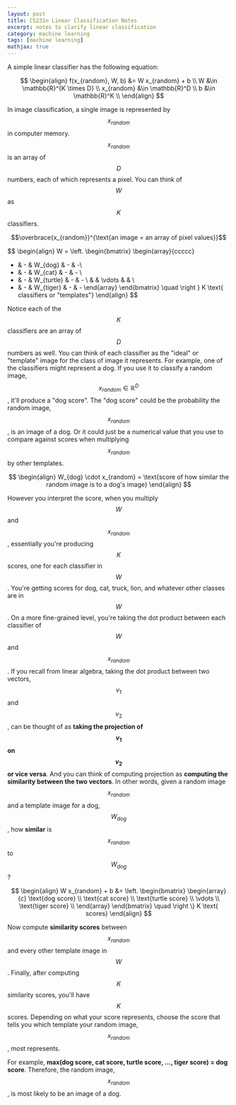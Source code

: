 ```yaml
---
layout: post
title: CS231n Linear Classification Notes
excerpt: notes to clarify linear classification
category: machine learning
tags: [machine learning]
mathjax: true
---
```

A simple linear classifier has the following equation:

$$
\begin{align}
f(x_{random}, W, b) &=  W x_{random} + b \\
W &\in \mathbb{R}^{K \times D} \\
x_{random} &\in \mathbb{R}^D \\
b &\in \mathbb{R}^K \\
\end{align}
$$

In image classification, a single image is represented by $$x_{random}$$ in computer memory. $$x_{random}$$ is an array of $$D$$ numbers, each of which represents a pixel. You can think of $$W$$ as $$K$$ classifiers.

$$\overbrace{x_{random}}^{\text{an image = an array of pixel values}}$$

$$
\begin{align}
W =
\left.
\begin{bmatrix}
\begin{array}{ccccc}
- & - & W_{dog} & - & -\\
- & - & W_{cat} & - & - \\
- & - & W_{turtle} & - & - \\
& & \vdots & & \\
- & - & W_{tiger} & - & - 
\end{array}
\end{bmatrix}
\quad
\right \}
K \text{ classifiers or "templates"}
\end{align}
$$

Notice each of the $$K$$ classifiers are an array of $$D$$ numbers as well. You can think of each classifier as the "ideal" or "template" image for the class of image it represents. For example, one of the classifiers might represent a dog. If you use it to classify a random image, $$x_{random} \in \mathbb{R}^D$$, it'll produce a "dog score". The "dog score" could be the probability the random image, $$x_{random}$$, is an image of a dog. Or it could just be a numerical value that you use to compare against scores when multiplying $$x_{random}$$ by other templates.

$$
\begin{align}
W_{dog} \cdot x_{random} = \text{score of how similar the random image is to a dog's image}
\end{align}
$$

However you interpret the score, when you multiply $$W$$ and $$x_{random}$$, essentially you're producing $$K$$ scores, one for each classifier in $$W$$. You're getting scores for dog, cat, truck, lion, and whatever other classes are in $$W$$. On a more fine-grained level, you're taking the dot product between each classifier of $$W$$ and $$x_{random}$$. If you recall from linear algebra, taking the dot product between two vectors, $$v_1$$ and $$v_2$$, can be thought of as **taking the projection of $$v_1$$ on $$v_2$$ or vice versa**. And you can think of computing projection as **computing the similarity between the two vectors**. In other words, given a random image $$x_{random}$$ and a template image for a dog, $$W_{dog}$$, how **similar** is $$x_{random}$$ to $$W_{dog}$$?

$$
\begin{align}
W x_{random} + b &=
\left.
\begin{bmatrix}
\begin{array}{c}
\text{dog score} \\
\text{cat score} \\
\text{turtle score} \\
\vdots \\
\text{tiger score} \\
\end{array}
\end{bmatrix}
\quad
\right \}
K \text{ scores}
\end{align}
$$

Now compute **similarity scores** between $$x_{random}$$ and every other template image in $$W$$. Finally, after computing $$K$$ similarity scores, you'll have $$K$$ scores. Depending on what your score represents, choose the score that tells you which template your random image, $$x_{random}$$, most represents.

For example, **max(dog score, cat score, turtle score, ..., tiger score) = dog score**. Therefore, the random image, $$x_{random}$$, is most likely to be an image of a dog.